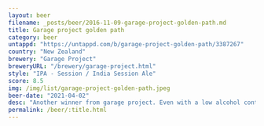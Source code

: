 ```yaml
---
layout: beer
filename: _posts/beer/2016-11-09-garage-project-golden-path.md
title: Garage project golden path
category: beer
untappd: "https://untappd.com/b/garage-project-golden-path/3387267"
country: "New Zealand"
brewery: "Garage Project"
breweryURL: "/brewery/garage-project.html"
style: "IPA - Session / India Session Ale"
score: 8.5
img: /img/list/garage-project-golden-path.jpeg
beer-date: "2021-04-02"
desc: "Another winner from garage project. Even with a low alcohol content it packs in flavour. Lots of pine aroma and citrus fruits in the taste. A good beer that you could have a great many of"
permalink: /beer/:title.html
---
```

